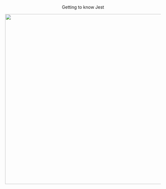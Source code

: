 
<div align="center">

Getting to know Jest

</div>
<div align="center">
<img width="550px" align="center" src="https://wpblog.semaphoreci.com/wp-content/uploads/2019/01/Snapshot_Testing_React_Components_with_Jest_-_Semaphore_CI.png">
</div>
